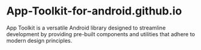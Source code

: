 # App-Toolkit-for-android.github.io

App Toolkit is a versatile Android library designed to streamline development by providing pre-built components and utilities that adhere to modern design principles.
